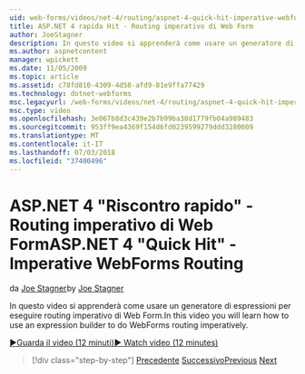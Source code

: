 ```yaml
---
uid: web-forms/videos/net-4/routing/aspnet-4-quick-hit-imperative-webforms-routing
title: ASP.NET 4 rapida Hit - Routing imperativo di Web Form
author: JoeStagner
description: In questo video si apprenderà come usare un generatore di espressioni per eseguire routing imperativo di Web Form.
ms.author: aspnetcontent
manager: wpickett
ms.date: 11/05/2009
ms.topic: article
ms.assetid: c78fd810-4309-4d58-afd9-81e9ffa77429
ms.technology: dotnet-webforms
msc.legacyurl: /web-forms/videos/net-4/routing/aspnet-4-quick-hit-imperative-webforms-routing
msc.type: video
ms.openlocfilehash: 3e067b8d3c439e2b7b99ba38d1779fb04a989483
ms.sourcegitcommit: 953ff9ea4369f154d6fd0239599279ddd3280009
ms.translationtype: MT
ms.contentlocale: it-IT
ms.lasthandoff: 07/03/2018
ms.locfileid: "37400496"
---
```

<a name="aspnet-4-quick-hit---imperative-webforms-routing"></a><span data-ttu-id="08bbe-103">ASP.NET 4 "Riscontro rapido" - Routing imperativo di Web Form</span><span class="sxs-lookup"><span data-stu-id="08bbe-103">ASP.NET 4 "Quick Hit" - Imperative WebForms Routing</span></span>
====================
<span data-ttu-id="08bbe-104">da [Joe Stagner](https://github.com/JoeStagner)</span><span class="sxs-lookup"><span data-stu-id="08bbe-104">by [Joe Stagner](https://github.com/JoeStagner)</span></span>

<span data-ttu-id="08bbe-105">In questo video si apprenderà come usare un generatore di espressioni per eseguire routing imperativo di Web Form.</span><span class="sxs-lookup"><span data-stu-id="08bbe-105">In this video you will learn how to use an expression builder to do WebForms routing imperatively.</span></span> 

[<span data-ttu-id="08bbe-106">&#9654;Guarda il video (12 minuti)</span><span class="sxs-lookup"><span data-stu-id="08bbe-106">&#9654; Watch video (12 minutes)</span></span>](https://channel9.msdn.com/Blogs/ASP-NET-Site-Videos/aspnet-4-quick-hit-imperative-webforms-routing)

> [!div class="step-by-step"]
> <span data-ttu-id="08bbe-107">[Precedente](aspnet-4-quick-hit-permanent-redirect.md)
> [Successivo](aspnet-4-quick-hit-declarative-webforms-routing.md)</span><span class="sxs-lookup"><span data-stu-id="08bbe-107">[Previous](aspnet-4-quick-hit-permanent-redirect.md)
[Next](aspnet-4-quick-hit-declarative-webforms-routing.md)</span></span>
